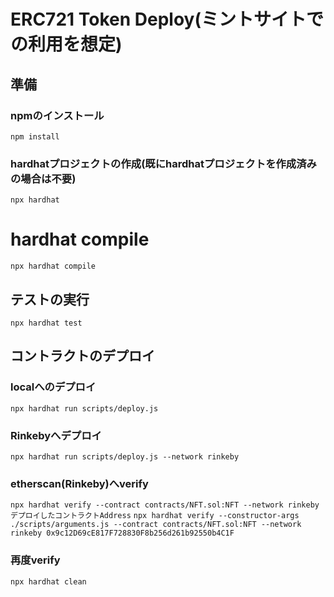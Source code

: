 # ERC721 Token Deploy(ミントサイトでの利用を想定)

## 準備
### npmのインストール
```npm install```

### hardhatプロジェクトの作成(既にhardhatプロジェクトを作成済みの場合は不要)
```npx hardhat```

# hardhat compile
```npx hardhat compile```

## テストの実行
```npx hardhat test```

## コントラクトのデプロイ
### localへのデプロイ
```npx hardhat run scripts/deploy.js```

### Rinkebyへデプロイ
```npx hardhat run scripts/deploy.js --network rinkeby```

### etherscan(Rinkeby)へverify
```npx hardhat verify --contract contracts/NFT.sol:NFT --network rinkeby デプロイしたコントラクトAddress```
```npx hardhat verify --constructor-args ./scripts/arguments.js --contract contracts/NFT.sol:NFT --network rinkeby 0x9c12D69cE817F728830F8b256d261b92550b4C1F```

### 再度verify
```npx hardhat clean```
